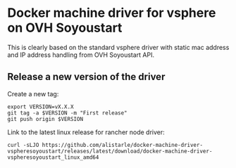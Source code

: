 # Docker machine driver for vsphere on OVH Soyoustart

This is clearly based on the standard vsphere driver with static mac address
and IP address handling from OVH Soyoustart API.

## Release a new version of the driver
    
Create a new tag:

    export VERSION=vX.X.X
    git tag -a $VERSION -m "First release"
    git push origin $VERSION

Link to the latest linux release for rancher node driver:

    curl -sLJO https://github.com/alistarle/docker-machine-driver-vspheresoyoustart/releases/latest/download/docker-machine-driver-vspheresoyoustart_linux_amd64
